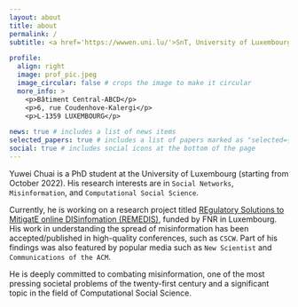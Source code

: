 ```yaml
---
layout: about
title: about
permalink: /
subtitle: <a href='https://wwwen.uni.lu/'>SnT, University of Luxembourg</a>. Luxembourg.

profile:
  align: right
  image: prof_pic.jpeg
  image_circular: false # crops the image to make it circular
  more_info: >
    <p>Bâtiment Central-ABCD</p>
    <p>6, rue Coudenhove-Kalergi</p>
    <p>L-1359 LUXEMBOURG</p>

news: true # includes a list of news items
selected_papers: true # includes a list of papers marked as "selected={true}"
social: true # includes social icons at the bottom of the page
---
```


Yuwei Chuai is a PhD student at the University of Luxembourg (starting from October 2022). His research interests are in `Social Networks`, `Misinformation`, and `Computational Social Science`. 

Currently, he is working on a research project titled [REgulatory Solutions to MitigatE online DISinfomation (REMEDIS)](https://projectremedis.wordpress.com/), funded by FNR in Luxembourg. His work in understanding the spread of misinformation has been accepted/published in high-quality conferences, such as `CSCW`. Part of his findings was also featured by popular media such as `New Scientist` and `Communications of the ACM`.

He is deeply committed to combating misinformation, one of the most pressing societal problems of the twenty-first century and a significant topic in the field of Computational Social Science.